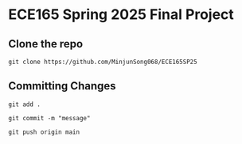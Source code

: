 # ECE165 Spring 2025 Final Project

## Clone the repo
```commandline
git clone https://github.com/MinjunSong068/ECE165SP25
```

## Committing Changes
```commandline
git add .
```
```commandline
git commit -m "message"
```
```commandline
git push origin main
```
